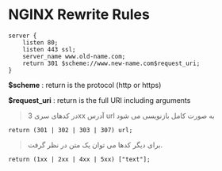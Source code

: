 # NGINX Rewrite Rules


```nginx
server {
    listen 80;
    listen 443 ssl;
    server_name www.old-name.com;
    return 301 $scheme://www.new-name.com$request_uri;
}
```
**$scheme** : return is the protocol (http or https)

**$request_uri** : return is the full URI including arguments

> در کدهای سری 3xx آدرس url به صورت کامل بازنویسی می شود
 ```nginx
 return (301 | 302 | 303 | 307) url;
 ```
 
 
 > برای دیگر کدها می توان یک متن در نظر گرفت.
   ```nginx
   return (1xx | 2xx | 4xx | 5xx) ["text"];
   ```
